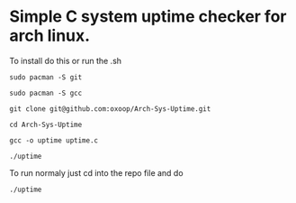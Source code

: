 # Simple C system uptime checker for arch linux. 

To install do this or run the .sh


```
sudo pacman -S git

sudo pacman -S gcc

git clone git@github.com:oxoop/Arch-Sys-Uptime.git

cd Arch-Sys-Uptime

gcc -o uptime uptime.c

./uptime

```
To run normaly just cd into the repo file and do 
```
./uptime
```
